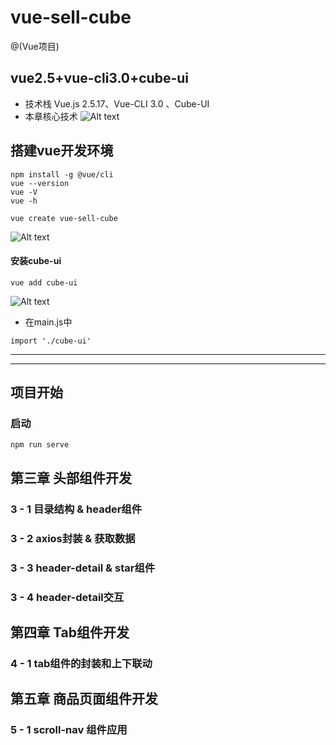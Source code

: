 # vue-sell-cube
@(Vue项目)
## vue2.5+vue-cli3.0+cube-ui
- 技术栈
 Vue.js 2.5.17、Vue-CLI 3.0 、Cube-UI
- 本章核心技术
![Alt text](./本项目核心技术.png)

## 搭建vue开发环境
```
npm install -g @vue/cli 
vue --version
vue -V
vue -h
```

```
vue create vue-sell-cube
```

![Alt text](./vue-cli3.0安装过程.png)

#### 安装cube-ui
```
vue add cube-ui
```
![Alt text](./安装cube-ui.png)
- 在main.js中
```
import './cube-ui'
```
-----------------------------------------------------------------
-----------------------------------------------------------------
## 项目开始
###  启动
```
npm run serve
```
## 第三章 头部组件开发
### 3 - 1 目录结构 & header组件
### 3 - 2 axios封装 & 获取数据
### 3 - 3  header-detail & star组件
### 3 - 4 header-detail交互


## 第四章 Tab组件开发
### 4 - 1 tab组件的封装和上下联动

## 第五章 商品页面组件开发
### 5 - 1 scroll-nav 组件应用




